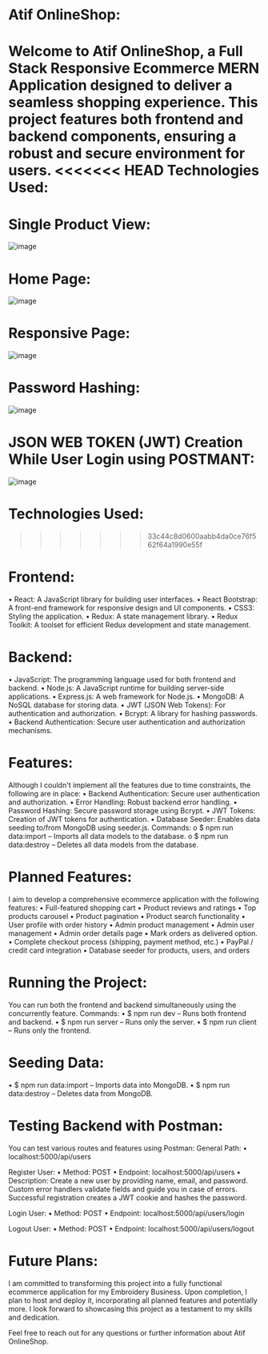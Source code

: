 # Atif OnlineShop: 
Welcome to Atif OnlineShop, a Full Stack Responsive Ecommerce MERN Application designed to deliver a seamless shopping experience. This project features both frontend and backend components, ensuring a robust and secure environment for users.
<<<<<<< HEAD
Technologies Used:
=======

# Single Product View:

![image](https://github.com/Sayed-Atif/Online-Shop-App/assets/160655894/db87d68c-b67f-42ac-a426-56cb87fab3c1)


# Home Page:

![image](https://github.com/Sayed-Atif/Online-Shop-App/assets/160655894/0fe46654-95ff-4f57-b26e-228be20952ed)


# Responsive Page:

![image](https://github.com/Sayed-Atif/Online-Shop-App/assets/160655894/eff473ce-fcaf-4d78-961a-24c1d7667684)


# Password Hashing: 

![image](https://github.com/Sayed-Atif/Online-Shop-App/assets/160655894/85f5d50a-13f8-4acb-9f0f-f7798da9031e)



# JSON WEB TOKEN (JWT) Creation While User Login using POSTMANT:

![image](https://github.com/Sayed-Atif/Online-Shop-App/assets/160655894/b3df793e-9522-417a-b446-33f97a912df4)




# Technologies Used:
>>>>>>> 33c44c8d0600aabb4da0ce76f562f64a1990e55f

# Frontend:
•	React: A JavaScript library for building user interfaces.
•	React Bootstrap: A front-end framework for responsive design and UI components.
•	CSS3: Styling the application.
•	Redux: A state management library.
•	Redux Toolkit: A toolset for efficient Redux development and state management.

# Backend:
•	JavaScript: The programming language used for both frontend and backend.
•	Node.js: A JavaScript runtime for building server-side applications.
•	Express.js: A web framework for Node.js.
•	MongoDB: A NoSQL database for storing data.
•	JWT (JSON Web Tokens): For authentication and authorization.
•	Bcrypt: A library for hashing passwords.
•	Backend Authentication: Secure user authentication and authorization mechanisms.

# Features:
Although I couldn't implement all the features due to time constraints, the following are in place:
•	Backend Authentication: Secure user authentication and authorization.
•	Error Handling: Robust backend error handling.
•	Password Hashing: Secure password storage using Bcrypt.
•	JWT Tokens: Creation of JWT tokens for authentication.
•	Database Seeder: Enables data seeding to/from MongoDB using seeder.js. Commands:
o	$ npm run data:import – Imports all data models to the database.
o	$ npm run data:destroy – Deletes all data models from the database.

# Planned Features:
I aim to develop a comprehensive ecommerce application with the following features:
•	Full-featured shopping cart
•	Product reviews and ratings
•	Top products carousel
•	Product pagination
•	Product search functionality
•	User profile with order history
•	Admin product management
•	Admin user management
•	Admin order details page
•	Mark orders as delivered option.
•	Complete checkout process (shipping, payment method, etc.)
•	PayPal / credit card integration
•	Database seeder for products, users, and orders

# Running the Project:
You can run both the frontend and backend simultaneously using the concurrently feature. Commands:
•	$ npm run dev – Runs both frontend and backend.
•	$ npm run server – Runs only the server.
•	$ npm run client – Runs only the frontend.

# Seeding Data:
•	$ npm run data:import – Imports data into MongoDB.
•	$ npm run data:destroy – Deletes data from MongoDB.

# Testing Backend with Postman:
You can test various routes and features using Postman:
General Path:
•	localhost:5000/api/users

Register User:
•	Method: POST
•	Endpoint: localhost:5000/api/users
•	Description: Create a new user by providing name, email, and password. Custom error handlers validate fields and guide you in case of errors. Successful registration creates a JWT cookie and hashes the password.

Login User:
•	Method: POST
•	Endpoint: localhost:5000/api/users/login

Logout User:
•	Method: POST
•	Endpoint: localhost:5000/api/users/logout

# Future Plans:
I am committed to transforming this project into a fully functional ecommerce application for my Embroidery Business. Upon completion, I plan to host and deploy it, incorporating all planned features and potentially more. I look forward to showcasing this project as a testament to my skills and dedication.

Feel free to reach out for any questions or further information about Atif OnlineShop.
